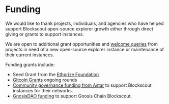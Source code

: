 # Funding

We would like to thank projects, individuals, and agencies who have helped support Blockscout open-source explorer growth either through direct giving or grants to support instances.&#x20;

We are open to additional grant opportunities and [welcome queries](https://discord.gg/XmNatGKbPS) from projects in need of a new open-source explorer instance or maintenance of their current instances.

Funding grants include:

* Seed Grant from the [Ethprize Foundation](http://ethprize.io/)
* [Gitcoin Grants](https://gitcoin.co/grants/3364/blockscout) ongoing rounds
* [Community governance funding from Astar](https://forum.astar.network/t/blockscout-builders-program-application/1735) to support Blockscout instances for their networks.&#x20;
* [GnosisDAO funding](https://forum.gnosis.io/t/gip-54-should-gnosisdao-support-hosting-and-feature-updates-for-blockscout-explorer/5378/4) to support Gnosis Chain Blockscout.
